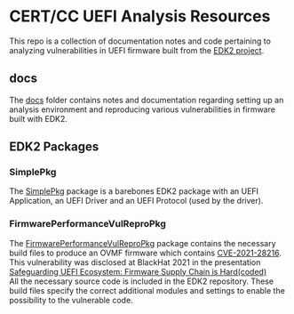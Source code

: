 # CERT/CC UEFI Analysis Resources

This repo is a collection of documentation notes and code pertaining to analyzing vulnerabilities in UEFI firmware built from the [EDK2 project](https://github.com/tianocore/edk2).

## docs
The [docs](./docs) folder contains notes and documentation regarding setting up an analysis environment and reproducing various vulnerabilities in firmware built with EDK2.

## EDK2 Packages
### SimplePkg
The [SimplePkg](./SimplePkg) package is a barebones EDK2 package with an UEFI Application, an UEFI Driver and an UEFI Protocol (used by the driver).

### FirmwarePerformanceVulReproPkg
The [FirmwarePerformanceVulReproPkg](./FirmwarePerformanceVulReproPkg) package contains the necessary build files to produce an OVMF firmware which contains [CVE-2021-28216](https://cve.mitre.org/cgi-bin/cvename.cgi?name=CVE-2021-28216).  
This vulnerability was disclosed at BlackHat 2021 in the presentation [Safeguarding UEFI Ecosystem: Firmware Supply Chain is Hard(coded)](https://i.blackhat.com/USA21/Wednesday-Handouts/us-21-Safeguarding-UEFI-Ecosystem-Firmware-Supply-Chain-Is-Hardcoded.pdf)  
All the necessary source code is included in the EDK2 repository. These build files specify the correct additional modules and settings to enable the possibility to the vulnerable code.
